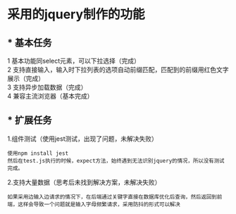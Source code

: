 # 采用的jquery制作的功能
## * 基本任务  
1 基本功能同select元素，可以下拉选择（完成）  
2 支持直接输入，输入时下拉列表的选项自动前缀匹配，匹配到的前缀用红色文字展示（完成）  
3 支持异步加载数据（完成）  
4 兼容主流浏览器（基本完成） 
## * 扩展任务
1.组件测试（使用jest测试，出现了问题，未解决失败）  
```
使用npm install jest
然后在test.js执行的时候，expect方法，始终遇到无法识别jquery的情况，所以没有测试完成。
```
2.支持大量数据（思考后未找到解决方案，未解决失败） 
```
如果采用边输入边请求的情况下，在后端通过关键字直接在数据库优化后查询，然后返回到前端，这样会导致一个问题就是输入字母频繁请求，采用防抖的形式可以解决
```
